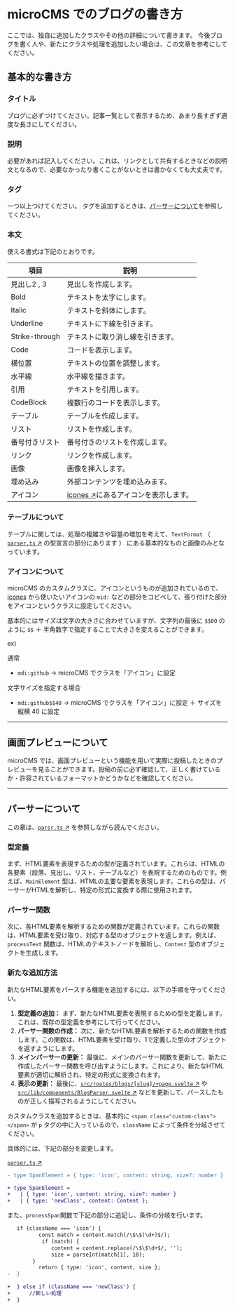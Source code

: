 # microCMS でのブログの書き方

ここでは、独自に追加したクラスやその他の詳細について書きます。
今後ブログを書く人や、新たにクラスや処理を追加したい場合は、この文章を参考にしてください。

## 基本的な書き方

### タイトル

ブログに必ずつけてください。記事一覧として表示するため、あまり長すぎず適度な長さにしてください。

### 説明

必要があれば記入してください。これは、リンクとして共有するときなどの説明文となるので、必要なかったり書くことがないときは書かなくても大丈夫です。

### タグ

一つ以上つけてください。
タグを追加するときは、[パーサーについて](#パーサーについて)を参照してください。

### 本文

使える書式は下記のとおりです。

| 項目           | 説明                                             　  |
| -------------- | --------------------------------------------------- |
| 見出し2 , 3    | 見出しを作成します。|
| Bold           | テキストを太字にします。|
| Italic         | テキストを斜体にします。|
| Underline      | テキストに下線を引きます。|
| Strike-through | テキストに取り消し線を引きます。|
| Code           | コードを表示します。|
| 横位置         | テキストの位置を調整します。|
| 水平線         | 水平線を描きます。|
| 引用           | テキストを引用します。|
| CodeBlock      | 複数行のコードを表示します。|
| テーブル       | テーブルを作成します。|
| リスト         | リストを作成します。|
| 番号付きリスト | 番号付きのリストを作成します。|
| リンク         | リンクを作成します。|
| 画像           | 画像を挿入します。|
| 埋め込み       | 外部コンテンツを埋め込みます。|
| アイコン         | [icones ↗](https://icones.js.org)にあるアイコンを表示します。|

### テーブルについて

テーブルに関しては、処理の複雑さや容量の増加を考えて、`TextFormat` （ [`parser.ts` ↗](src/lib/utils/services/parser.ts) の型宣言の部分にあります ） にある基本的なものと画像のみとなっています。

### アイコンについて

microCMS のカスタムクラスに、アイコンというものが追加されているので、 [icones](https://icones.js.org) から使いたいアイコンの `mid:` などの部分をコピペして、張り付けた部分をアイコンというクラスに設定してください。

基本的にはサイズは文字の大きさに合わせていますが、文字列の最後に `$$00` のように `$$` ＋ 半角数字で指定することで大きさを変えることができます。

ex)

通常
- `mdi:github` → microCMS でクラスを「アイコン」に設定

文字サイズを指定する場合
- `mdi:github$$40` → microCMS でクラスを「アイコン」に設定 ＋ サイズを縦横 40 に設定

---

## 画面プレビューについて

microCMS では、画面プレビューという機能を用いて実際に投稿したときのプレビューを見ることができます。投稿の前に必ず確認して、正しく書けているか・許容されているフォーマットかどうかなどを確認してください。


---

## パーサーについて

この章は、[`parsr.ts` ↗](src/lib/utils/services/parser.ts) を参照しながら読んでください。

### 型定義
まず、HTML要素を表現するための型が定義されています。これらは、HTMLの各要素（段落、見出し、リスト、テーブルなど）を表現するためのものです。例えば、`MainElement` 型は、HTMLの主要な要素を表現します。これらの型は、パーサーがHTMLを解析し、特定の形式に変換する際に使用されます。

### パーサー関数
次に、各HTML要素を解析するための関数が定義されています。これらの関数は、HTML要素を受け取り、対応する型のオブジェクトを返します。例えば、`processText` 関数は、HTMLのテキストノードを解析し、`Content` 型のオブジェクトを生成します。

### 新たな追加方法
新たなHTML要素をパースする機能を追加するには、以下の手順を守ってください。

1. **型定義の追加：** まず、新たなHTML要素を表現するための型を定義します。これは、既存の型定義を参考にして行ってください。
2. **パーサー関数の作成：** 次に、新たなHTML要素を解析するための関数を作成します。この関数は、HTML要素を受け取り、1で定義した型のオブジェクトを返すようにします。
3. **メインパーサーの更新：** 最後に、メインのパーサー関数を更新して、新たに作成したパーサー関数を呼び出すようにします。これにより、新たなHTML要素が適切に解析され、特定の形式に変換されます。
4. **表示の更新：** 最後に、[`src/routes/blogs/[slug]/+page.svelte` ↗](src/routes/blogs/[slug]/+page.svelte) や [`src/lib/components/BlogParser.svelte` ↗](src/lib/components/BlogParser.svelte) などを更新して、パースしたものが正しく描写されるようにしてください。

カスタムクラスを追加するときは、基本的に `<span class="custom-class"></span>` が `p` タグの中に入っているので、`className` によって条件を分岐させてください。

具体的には、下記の部分を変更します。


[`parser.ts` ↗](src/lib/utils/services/parser.ts)
```diff
- type SpanElement = { type: 'icon', content: string, size?: number }

+ type SpanElement =
+   | { type: 'icon', content: string, size?: number }
+   | { type: 'newClass', content: Content };
```

また、`processSpan`関数で下記の部分に追記し、条件の分岐を行います。

```diff
   if (className === 'icon') {
          const match = content.match(/\$\$(\d+)$/);
           if (match) {
              content = content.replace(/\$\$\d+$/, '');
              size = parseInt(match[1], 10);
        }
          return { type: 'icon', content, size };
-  }

+  } else if (className === 'newClass') {
+      //新しい処理
+  }
```